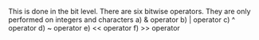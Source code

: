 This is done in the bit level. There are six bitwise operators. They are only performed on integers and characters
a) & operator
b) | operator
c) ^ operator
d) ~ operator
e) << operator
f) >> operator
